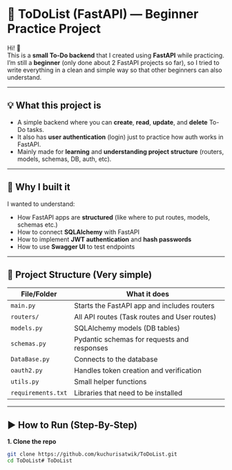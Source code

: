# 📝 ToDoList (FastAPI) — Beginner Practice Project

Hi! 👋  
This is a **small To-Do backend** that I created using **FastAPI** while practicing.  
I’m still a **beginner** (only done about 2 FastAPI projects so far), so I tried to write everything in a clean and simple way so that other beginners can also understand.

---

## 💡 What this project is

- A simple backend where you can **create**, **read**, **update**, and **delete** To-Do tasks.
- It also has **user authentication** (login) just to practice how auth works in FastAPI.
- Mainly made for **learning** and **understanding project structure** (routers, models, schemas, DB, auth, etc).

---

## 🧠 Why I built it

I wanted to understand:
- How FastAPI apps are **structured** (like where to put routes, models, schemas etc.)
- How to connect **SQLAlchemy** with FastAPI
- How to implement **JWT authentication** and **hash passwords**
- How to use **Swagger UI** to test endpoints

---

## 📁 Project Structure (Very simple)

| File/Folder         | What it does                                        |
|---------------------|-----------------------------------------------------|
| `main.py`           | Starts the FastAPI app and includes routers         |
| `routers/`          | All API routes (Task routes and User routes)        |
| `models.py`         | SQLAlchemy models (DB tables)                       |
| `schemas.py`        | Pydantic schemas for requests and responses         |
| `DataBase.py`       | Connects to the database                            |
| `oauth2.py`         | Handles token creation and verification             |
| `utils.py`          | Small helper functions                              |
| `requirements.txt`  | Libraries that need to be installed                 |

---

## ▶️ How to Run (Step-By-Step)

**1. Clone the repo**

```bash
git clone https://github.com/kuchurisatwik/ToDoList.git
cd ToDoList# ToDoList